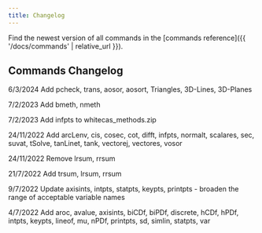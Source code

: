 ```yaml
---
title: Changelog
---
```


Find the newest version of all commands in the [commands reference]({{ '/docs/commands' | relative_url }}).

## Commands Changelog

6/3/2024 Add pcheck, trans, aosor, aosort, Triangles, 3D-Lines, 3D-Planes

7/2/2023 Add bmeth, nmeth

7/2/2023 Add infpts to whitecas_methods.zip

24/11/2022 Add arcLenv, cis, cosec, cot, difft, infpts, normalt, scalares, sec, suvat, tSolve, tanLinet, tank, vectorej, vectores, vosor

24/11/2022 Remove lrsum, rrsum

21/7/2022 Add trsum, lrsum, rrsum

9/7/2022 Update axisints, intpts, statpts, keypts, printpts - broaden the range of acceptable variable names

4/7/2022 Add aroc, avalue, axisints, biCDf, biPDf, discrete, hCDf, hPDf, intpts, keypts, lineof, mu, nPDf, printpts, sd, simlin, statpts, var
